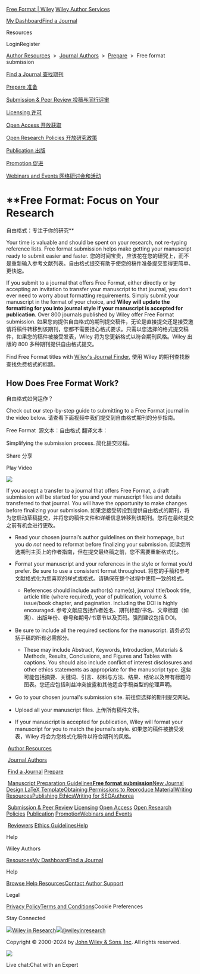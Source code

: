 [Free Format | Wiley](https://authorservices.wiley.com/author-resources/Journal-Authors/Prepare/free-format-submission.html)
[Wiley Author Services](https://authorservices.wiley.com/home.html)

[My Dashboard](https://authorservices.wiley.com/index.html#dashboard)[Find a Journal](https://authorservices.wiley.com/author-resources/Journal-Authors/find-a-journal/index.html)

Resources

LoginRegister

[Author Resources](https://authorservices.wiley.com/author-resources/index.html)  >  [Journal Authors](https://authorservices.wiley.com/author-resources/Journal-Authors/index.html)  >  [Prepare](https://authorservices.wiley.com/author-resources/Journal-Authors/Prepare/index.html)  >  Free format submission

[Find a Journal 查找期刊](https://authorservices.wiley.com/author-resources/Journal-Authors/find-a-journal/index.html)

[Prepare 准备](https://authorservices.wiley.com/author-resources/Journal-Authors/Prepare/index.html)

[Submission & Peer Review 投稿与同行评审](https://authorservices.wiley.com/author-resources/Journal-Authors/submission-peer-review/index.html)

[Licensing 许可](https://authorservices.wiley.com/author-resources/Journal-Authors/licensing/index.html)

[Open Access 开放获取](https://authorservices.wiley.com/author-resources/Journal-Authors/open-access/index.html)

[Open Research Policies 开放研究政策](https://authorservices.wiley.com/author-resources/Journal-Authors/open-research-policies/index.html)

[Publication 出版](https://authorservices.wiley.com/author-resources/Journal-Authors/Publication/index.html)

[Promotion 促进](https://authorservices.wiley.com/author-resources/Journal-Authors/Promotion/index.html)

[Webinars and Events 网络研讨会和活动](https://authorservices.wiley.com/author-resources/Journal-Authors/webinars-and-events.html)

# **Free Format: Focus on Your Research

自由格式：专注于你的研究**

Your time is valuable and should be spent on your research, not re-typing reference lists. Free format submission helps make getting your manuscript ready to submit easier and faster.
您的时间宝贵，应该花在您的研究上，而不是重新输入参考文献列表。自由格式提交有助于使您的稿件准备提交变得更简单、更快速。

If you submit to a journal that offers Free Format, either directly or by accepting an invitation to transfer your manuscript to that journal, you don’t ever need to worry about formatting requirements. Simply submit your manuscript in the format of your choice, and __Wiley will update the formatting for you into journal style if your manuscript is accepted for publication__. Over 800 journals published by Wiley offer Free Format submission.
如果您向提供自由格式的期刊提交稿件，无论是直接提交还是接受邀请将稿件转移到该期刊，您都不需要担心格式要求。只需以您选择的格式提交稿件，如果您的稿件被接受发表，Wiley 将为您更新格式以符合期刊风格。Wiley 出版的 800 多种期刊提供自由格式提交。

Find Free Format titles with [Wiley's Journal Finder.](https://www.wiley.com/publish/journal-finder)
使用 Wiley 的期刊查找器查找免费格式的标题。

## How Does Free Format Work?

自由格式如何运作？

Check out our step-by-step guide to submitting to a Free Format journal in the video below.
请查看下面视频中我们提交到自由格式期刊的分步指南。

Free Format  源文本：自由格式 翻译文本：

Simplifying the submission process.
简化提交过程。

Share 分享

Play Video

[![](https://authorservices.wiley.com/asset/FreeFormat3.png)](https://authorservices.wiley.com/asset/Free%20format%20infographic_Revised.pdf)

If you accept a transfer to a journal that offers Free Format, a draft submission will be started for you and your manuscript files and details transferred to that journal. You will have the opportunity to make changes before finalizing your submission.
如果您接受转投到提供自由格式的期刊，将为您启动草稿提交，并将您的稿件文件和详细信息转移到该期刊。您将在最终提交之前有机会进行更改。

- Read your chosen journal’s author guidelines on their homepage, but you do _not_ need to reformat before finalizing your submission.
	阅读您所选期刊主页上的作者指南，但在提交最终稿之前，您不需要重新格式化。

- Format your manuscript and your references in the style or format you’d prefer. Be sure to use a consistent format throughout.
	将您的手稿和参考文献格式化为您喜欢的样式或格式。请确保在整个过程中使用一致的格式。
	- References should include author(s) name(s), journal title/book title, article title (where required), year of publication, volume & issue/book chapter, and pagination. Including the DOI is highly encouraged.
		参考文献应包括作者姓名、期刊标题/书名、文章标题（如需）、出版年份、卷号和期号/书章节以及页码。强烈建议包括 DOI。

- Be sure to include all the required sections for the manuscript.
	请务必包括手稿的所有必需部分。
	- These may include Abstract, Keywords, Introduction, Materials & Methods, Results, Conclusions, and Figures and Tables with captions. You should also include conflict of interest disclosures and other ethics statements as appropriate for the manuscript type.
		这些可能包括摘要、关键词、引言、材料与方法、结果、结论以及带有标题的图表。您还应包括利益冲突披露和其他适合手稿类型的伦理声明。

- Go to your chosen journal's submission site.
	前往您选择的期刊提交网站。

- Upload all your manuscript files.
	上传所有稿件文件。

- If your manuscript is accepted for publication, Wiley will format your manuscript for you to match the journal’s style.
	如果您的稿件被接受发表，Wiley 将会为您格式化稿件以符合期刊的风格。

 [Author Resources](https://authorservices.wiley.com/author-resources/index.html)

 [Journal Authors](https://authorservices.wiley.com/author-resources/Journal-Authors/index.html)

 [Find a Journal](https://authorservices.wiley.com/author-resources/Journal-Authors/find-a-journal/index.html) [Prepare](https://authorservices.wiley.com/author-resources/Journal-Authors/Prepare/index.html)

 [Manuscript Preparation Guidelines](https://authorservices.wiley.com/author-resources/Journal-Authors/Prepare/manuscript-preparation-guidelines.html/index.html)[**Free format submission**](https://authorservices.wiley.com/author-resources/Journal-Authors/Prepare/free-format-submission.html)[New Journal Design LaTeX Template](https://authorservices.wiley.com/author-resources/Journal-Authors/Prepare/new-journal-design.html)[Obtaining Permissions to Reproduce Material](https://authorservices.wiley.com/author-resources/Journal-Authors/Prepare/permissions-material.html)[Writing Resources](https://authorservices.wiley.com/author-resources/Journal-Authors/Prepare/writing-resources.html)[Publishing Ethics](https://authorservices.wiley.com/author-resources/Journal-Authors/Prepare/publishing-ethics.html)[Writing for SEO](https://authorservices.wiley.com/author-resources/Journal-Authors/Prepare/writing-for-seo.html)[Authorea](https://authorservices.wiley.com/author-resources/Journal-Authors/Prepare/authorea.html)

 [Submission & Peer Review](https://authorservices.wiley.com/author-resources/Journal-Authors/submission-peer-review/index.html) [Licensing](https://authorservices.wiley.com/author-resources/Journal-Authors/licensing/index.html) [Open Access](https://authorservices.wiley.com/author-resources/Journal-Authors/open-access/index.html) [Open Research Policies](https://authorservices.wiley.com/author-resources/Journal-Authors/open-research-policies/index.html) [Publication](https://authorservices.wiley.com/author-resources/Journal-Authors/Publication/index.html) [Promotion](https://authorservices.wiley.com/author-resources/Journal-Authors/Promotion/index.html)[Webinars and Events](https://authorservices.wiley.com/author-resources/Journal-Authors/webinars-and-events.html)

 [Reviewers](https://authorservices.wiley.com/Reviewers/index.html) [Ethics Guidelines](https://authorservices.wiley.com/ethics-guidelines/index.html)[Help](https://authorservices.wiley.com/help/index.html)

Help

Wiley Authors

[Resources](https://authorservices.wiley.com/)[My Dashboard](https://authorservices.wiley.com/index.html#dashboard)[Find a Journal](https://authorservices.wiley.com/author-resources/Journal-Authors/find-a-journal/index.html)

Help

[Browse Help Resources](https://authorsupport.wiley.com/s/)[Contact Author Support](https://authorsupport.wiley.com/s/contactsupport)

Legal

[Privacy Policy](https://www.wiley.com/privacy)[Terms and Conditions](https://www.wiley.com/go/terms)Cookie Preferences

Stay Connected

[![](https://authorservices.wiley.com/asset/media/facebook_white.svg)Wiley in Research](https://www.facebook.com/WileyInResearch/)[![](https://authorservices.wiley.com/asset/media/twitter_white.svg)@wileyinresearch](https://twitter.com/wileyinresearch)

Copyright © 2000-2024 by [John Wiley & Sons, Inc](https://www.wiley.com/). All rights reserved.

[![](https://authorservices.wiley.com/asset/media/logo_white.svg)](https://www.wiley.com/)

Live chat:Chat with an Expert
